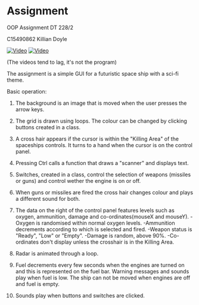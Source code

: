 # Assignment

OOP Assignment DT 228/2

C15490862 Killian Doyle

[![Video](http://img.youtube.com/vi/2oH3nGaAiOo/0.jpg)](http://www.youtube.com/watch?v=2oH3nGaAiOo)
[![Video](http://img.youtube.com/vi/e9it_bKlu74/0.jpg)](http://www.youtube.com/watch?v=e9it_bKlu74)

(The videos tend to lag, it's not the program)

The assignment is a simple GUI for a futuristic space ship with a sci-fi theme.

Basic operation:
1. The background is an image that is moved when the user presses the arrow keys.

2. The grid is drawn using loops. The colour can be changed by clicking buttons created in a class.

3. A cross hair appears if the cursor is within the "Killing Area" of the spaceships controls. It turns to a hand when the cursor is on the control panel.

4. Pressing Ctrl calls a function that draws a "scanner" and displays text.

5. Switches, created in a class, control the selection of weapons (missiles or guns) and control wether the engine is on or off.

6. When guns or missiles are fired the cross hair changes colour and plays a different sound for both.

7. The data on the right of the control panel features levels such as oxygen, ammunition, damage and co-ordinates(mouseX and mouseY).
	-Oxygen is randomised within normal oxygen levels.
	-Ammunition decrements according to which is selected and fired.
	-Weapon status is "Ready", "Low" or "Empty".
	-Damage is random, above 90%.
	-Co-ordinates don't display unless the crosshair is in the Killing Area.

8. Radar is animated through a loop.

9. Fuel decrements every few seconds when the engines are turned on and this is represented on the fuel bar. 
   Warning messages and sounds play when fuel is low. The ship can not be moved when engines are off and fuel is empty.

10. Sounds play when buttons and switches are clicked.